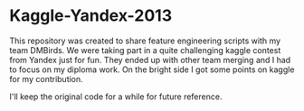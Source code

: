 Kaggle-Yandex-2013
=============

This repository was created to share feature engineering scripts with my team DMBirds. We were taking part in a quite challenging kaggle contest from Yandex just for fun. They ended up with other team merging and I had to focus on my diploma work. On the bright side I got some points on kaggle for my contribution. 

I'll keep the original code for a while for future reference.

